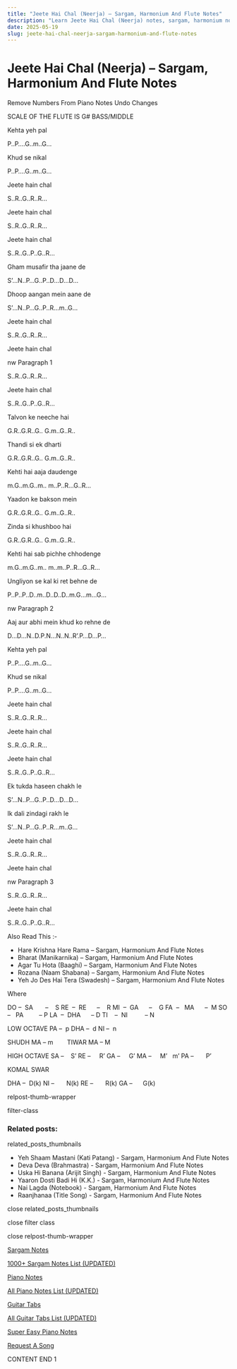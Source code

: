 ```yaml
---
title: "Jeete Hai Chal (Neerja) – Sargam, Harmonium And Flute Notes"
description: "Learn Jeete Hai Chal (Neerja) notes, sargam, harmonium notations and flute notes. Easy step-by-step tutorial for beginners."
date: 2025-05-19
slug: jeete-hai-chal-neerja-sargam-harmonium-and-flute-notes
---
```


# Jeete Hai Chal (Neerja) – Sargam, Harmonium And Flute Notes

Remove Numbers From Piano Notes
Undo Changes

SCALE OF THE FLUTE IS G# BASS/MIDDLE

Kehta yeh pal

P..P….G..m..G…

Khud se nikal

P..P….G..m..G…

Jeete hain chal

S..R..G..R..R…

Jeete hain chal

S..R..G..R..R…

Jeete hain chal

S..R..G..P..G..R…

Gham musafir tha jaane de

S’…N..P…G..P..D…D…D…

Dhoop aangan mein aane de

S’…N..P…G..P..R…m..G…

Jeete hain chal

S..R..G..R..R…

Jeete hain chal

nw Paragraph 1

S..R..G..R..R…

Jeete hain chal

S..R..G..P..G..R…

Talvon ke neeche hai

G.R..G.R..G.. G.m..G..R..

Thandi si ek dharti

G.R..G.R..G.. G.m..G..R..

Kehti hai aaja daudenge

m.G..m.G..m.. m..P..R…G..R…

Yaadon ke bakson mein

G.R..G.R..G.. G.m..G..R..

Zinda si khushboo hai

G.R..G.R..G.. G.m..G..R..

Kehti hai sab pichhe chhodenge

m.G..m.G..m.. m..m..P..R…G..R…

Ungliyon se kal ki ret behne de

P..P..P..D..m..D..D..D..m.G…m…G…

nw Paragraph 2

Aaj aur abhi mein khud ko rehne de

D…D…N..D.P.N…N..N..R’.P…D…P…

Kehta yeh pal

P..P….G..m..G…

Khud se nikal

P..P….G..m..G…

Jeete hain chal

S..R..G..R..R…

Jeete hain chal

S..R..G..R..R…

Jeete hain chal

S..R..G..P..G..R…

Ek tukda haseen chakh le

S’…N..P…G..P..D…D…D…

Ik dali zindagi rakh le

S’…N..P…G..P..R…m..G…

Jeete hain chal

S..R..G..R..R…

Jeete hain chal

nw Paragraph 3

S..R..G..R..R…

Jeete hain chal

S..R..G..P..G..R…

Also Read This :-

* Hare Krishna Hare Rama – Sargam, Harmonium And Flute Notes
* Bharat (Manikarnika) – Sargam, Harmonium And Flute Notes
* Agar Tu Hota (Baaghi) – Sargam, Harmonium And Flute Notes
* Rozana (Naam Shabana) – Sargam, Harmonium And Flute Notes
* Yeh Jo Des Hai Tera (Swadesh) – Sargam, Harmonium And Flute Notes

Where

DO –  SA       –    S
RE  –  RE      –    R
MI  –  GA      –    G
FA  –   MA      –  M
SO  –   PA         – P
LA  –  DHA      – D
TI    –  NI          – N

LOW OCTAVE
PA –  p
DHA –  d
NI –  n

SHUDH MA – m        TIWAR MA – M

HIGH OCTAVE
SA –    S’
RE –     R’
GA –     G’
MA –     M’   m’
PA –       P’

KOMAL SWAR

DHA –  D(k)
NI –       N(k)
RE –       R(k)
GA –      G(k)

relpost-thumb-wrapper

filter-class

### Related posts:

related_posts_thumbnails

* Yeh Shaam Mastani (Kati Patang) - Sargam, Harmonium And Flute Notes
* Deva Deva (Brahmastra) - Sargam, Harmonium And Flute Notes
* Uska Hi Banana (Arijit Singh) - Sargam, Harmonium  And Flute Notes
* Yaaron Dosti Badi Hi (K.K.) - Sargam, Harmonium And Flute Notes
* Nai Lagda (Notebook) - Sargam, Harmonium And Flute Notes
* Raanjhanaa (Title Song) - Sargam, Harmonium And Flute Notes

close related_posts_thumbnails

close filter class

close relpost-thumb-wrapper

[Sargam Notes](/sargam-notes.html)

[1000+ Sargam Notes List (UPDATED)](/all-songs-list-sargam-notes.html)

[Piano Notes](/piano-notes.html)

[All Piano Notes List (UPDATED)](/all-songs-list-piano-notes.html)

[Guitar Tabs](/guitar-tabs.html)

[All Guitar Tabs List (UPDATED)](/all-songs-list-guitar-tabs.html)

[Super Easy Piano Notes](https://studywall.in/)

[Request A Song](/request-a-song.html)

CONTENT END 1


